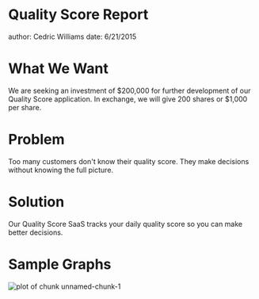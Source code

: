 Quality Score Report
========================================================
author: Cedric Williams
date: 6/21/2015

What We Want
========================================================

We are seeking an investment of $200,000 for further development of our Quality Score application. In exchange, we will give 200 shares or $1,000 per share. 


Problem
========================================================
Too many customers don't know their quality score.   They make decisions without knowing the full picture.


Solution
========================================================
Our Quality Score SaaS tracks your daily quality score so you can make better decisions.


Sample Graphs
========================================================
![plot of chunk unnamed-chunk-1](quality-score-pres-figure/unnamed-chunk-1-1.png) 

